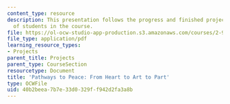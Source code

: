 ```yaml
---
content_type: resource
description: This presentation follows the progress and finished projects of one group
  of students in the course.
file: https://ol-ocw-studio-app-production.s3.amazonaws.com/courses/2-993-designing-paths-to-peace-fall-2002/40b2beea7b7e33d0329ff942d2fa3a8b_pathways_course_outline1.pdf
file_type: application/pdf
learning_resource_types:
- Projects
parent_title: Projects
parent_type: CourseSection
resourcetype: Document
title: 'Pathways to Peace: From Heart to Art to Part'
type: OCWFile
uid: 40b2beea-7b7e-33d0-329f-f942d2fa3a8b
---
```

